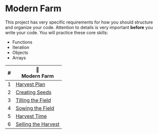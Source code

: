 # Modern Farm

This project has very specific requirements for how you should structure and organize your code. Attention to details is very important **before** you write your code. You will practice these core skills:

- Functions
- Iteration
- Objects
- Arrays

| #   | 🚜<br/>Modern Farm                                     |
| --- | ------------------------------------------------------ | 
| 1   | [Harvest Plan](./chapters/MF_INSTALL_PLAN.md)          |
| 2   | [Creating Seeds](./chapters/MF_SEED_MODULES.md)        |     
| 3   | [Tilling the Field](./chapters/MF_FIELD.md)            |
| 4   | [Sowing the Field](./chapters/MF_SOWING.md)            |
| 5   | [Harvest Time](./chapters/MF_HARVEST.md)               |
| 6   | [Selling the Harvest](./chapters/MF_RENDER_HARVEST.md) |
